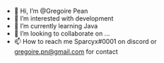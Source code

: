 - 👋 Hi, I’m @Gregoire Pean
- 👀 I’m interested with development
- 🌱 I’m currently learning Java
- 💞️ I’m looking to collaborate on ...
- 📫 How to reach me Sparcyx#0001 on discord or gregoire.pn@gmail.com for contact

<!---
Im ✨ special ✨
--->
